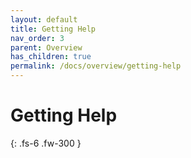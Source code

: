 ```yaml
---
layout: default
title: Getting Help
nav_order: 3
parent: Overview
has_children: true
permalink: /docs/overview/getting-help
---
```


# Getting Help

{: .fs-6 .fw-300 }
